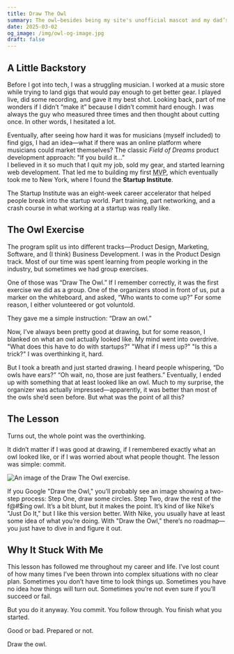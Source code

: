 ```yaml
---
title: Draw The Owl
summary: The owl—besides being my site's unofficial mascot and my dad’s favorite animal—has had a pretty big impact on my life. During my time at the Startup Institute of New York, we were given the exercise to "Draw an Owl." What seemed like a random task at the time ended up teaching me something that stuck with me for the rest of my life. Let’s talk about it.
date: 2025-03-02
og_image: /img/owl-og-image.jpg
draft: false
---
```


<h2>A Little Backstory</h2>
<p>
    Before I got into tech, I was a struggling musician. I worked at a music store while trying to land gigs that would pay enough to get better gear. I played live, did some recording, and gave it my best shot. Looking back, part of me wonders if I didn’t “make it” because I didn’t commit hard enough. I was always the guy who measured three times and then thought about cutting once. In other words, I hesitated a lot.
</p>
<p>
    Eventually, after seeing how hard it was for musicians (myself included) to find gigs, I had an idea—what if there was an online platform where musicians could market themselves? The classic <em>Field of Dreams</em> product development approach: "If you build it..."
    <br>
     I believed in it so much that I quit my job, sold my gear, and started learning web development. That led me to building my first <abbr title="Minimum Viable Product">MVP</abbr>, which eventually took me to New York, where I found the <strong>Startup Institute</strong>.
</p>
<p>
    The Startup Institute was an eight-week career accelerator that helped people break into the startup world. Part training, part networking, and a crash course in what working at a startup was really like.
</p>

<h2>The Owl Exercise</h2>
<p>
    The program split us into different tracks—Product Design, Marketing, Software, and (I think) Business Development. I was in the Product Design track. Most of our time was spent learning from people working in the industry, but sometimes we had group exercises.
</p>
<p>
    One of those was “Draw The Owl.” If I remember correctly, it was the first exercise we did as a group. One of the organizers stood in front of us, put a marker on the whiteboard, and asked, “Who wants to come up?” For some reason, I either volunteered or got voluntold.
</p>
<p>
    They gave me a simple instruction: “Draw an owl.”
</p>
<p>
    Now, I’ve always been pretty good at drawing, but for some reason, I blanked on what an owl actually looked like. My mind went into overdrive. "What does this have to do with startups?" "What if I mess up?" "Is this a trick?" I was overthinking it, hard.
</p>
<p>
    But I took a breath and just started drawing. I heard people whispering, “Do owls have ears?” “Oh wait, no, those are just feathers.” Eventually, I ended up with something that at least looked like an owl. Much to my surprise, the organizer was actually impressed—apparently, it was better than most of the owls she’d seen before. But what was the point of all this?
</p>

<h2>The Lesson</h2>
<p>
    Turns out, the whole point was the overthinking.
</p>
<p>
    It didn’t matter if I was good at drawing, if I remembered exactly what an owl looked like, or if I was worried about what people thought. The lesson was simple: commit.  
</p>

<div class="article-image-wrapper">
    <img src="/img/articles/draw-the-owl.webp" alt="An image of the Draw The Owl exercise." loading="lazy">
</div>

<p>
    If you Google "Draw the Owl," you’ll probably see an image showing a two-step process: Step One, draw some circles. Step Two, draw the rest of the f@#$ing owl. It’s a bit blunt, but it makes the point. It’s kind of like Nike’s "Just Do It," but I like this version better. With Nike, you usually have at least some idea of what you’re doing. With "Draw the Owl," there’s no roadmap—you just have to dive in and figure it out.
</p>

<h2>Why It Stuck With Me</h2>
<p>
    This lesson has followed me throughout my career and life. I’ve lost count of how many times I’ve been thrown into complex situations with no clear plan. Sometimes you don’t have time to look things up. Sometimes you have no idea how things will turn out. Sometimes you’re not even sure if you’ll succeed or fail.
</p>
<p>
    But you do it anyway. You commit. You follow through. You finish what you started.
</p>
<p>
    Good or bad. Prepared or not.
</p>
<p>
    Draw the owl.
</p>
